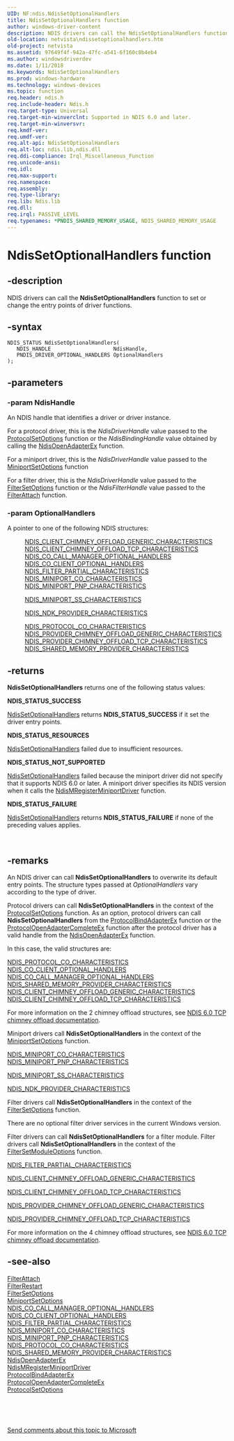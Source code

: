 ```yaml
---
UID: NF:ndis.NdisSetOptionalHandlers
title: NdisSetOptionalHandlers function
author: windows-driver-content
description: NDIS drivers can call the NdisSetOptionalHandlers function to set or change the entry points of driver functions.
old-location: netvista\ndissetoptionalhandlers.htm
old-project: netvista
ms.assetid: 97649f4f-942a-47fc-a541-6f160c8b4eb4
ms.author: windowsdriverdev
ms.date: 1/11/2018
ms.keywords: NdisSetOptionalHandlers
ms.prod: windows-hardware
ms.technology: windows-devices
ms.topic: function
req.header: ndis.h
req.include-header: Ndis.h
req.target-type: Universal
req.target-min-winverclnt: Supported in NDIS 6.0 and later.
req.target-min-winversvr: 
req.kmdf-ver: 
req.umdf-ver: 
req.alt-api: NdisSetOptionalHandlers
req.alt-loc: ndis.lib,ndis.dll
req.ddi-compliance: Irql_Miscellaneous_Function
req.unicode-ansi: 
req.idl: 
req.max-support: 
req.namespace: 
req.assembly: 
req.type-library: 
req.lib: Ndis.lib
req.dll: 
req.irql: PASSIVE_LEVEL
req.typenames: *PNDIS_SHARED_MEMORY_USAGE, NDIS_SHARED_MEMORY_USAGE
---
```


# NdisSetOptionalHandlers function



## -description
NDIS drivers can call the 
  <b>NdisSetOptionalHandlers</b> function to set or change the entry points of driver functions.



## -syntax

````
NDIS_STATUS NdisSetOptionalHandlers(
   NDIS_HANDLE                    NdisHandle,
   PNDIS_DRIVER_OPTIONAL_HANDLERS OptionalHandlers
);
````


## -parameters

### -param NdisHandle 

An NDIS handle that identifies a driver or driver instance.
     

For a protocol driver, this is the 
     <i>NdisDriverHandle</i> value passed to the 
     <a href="..\ndis\nc-ndis-set_options.md">ProtocolSetOptions</a> function or the 
     <i>NdisBindingHandle</i> value obtained by calling the 
     <a href="..\ndis\nf-ndis-ndisopenadapterex.md">NdisOpenAdapterEx</a> function.

For a miniport driver, this is the 
     <i>NdisDriverHandle</i> value passed to the 
     <a href="netvista.miniportsetoptions">MiniportSetOptions</a> function

For a filter driver, this is the 
     <i>NdisDriverHandle</i> value passed to the 
     <a href="netvista.filtersetoptions">FilterSetOptions</a> function or the 
     <i>NdisFilterHandle</i> value passed to the 
     <a href="..\ndis\nc-ndis-filter_attach.md">FilterAttach</a> function.


### -param OptionalHandlers 

A pointer to one of the following NDIS structures:
     

<dl>
<dd>

<a href="..\ndischimney\ns-ndischimney-_ndis_client_chimney_offload_generic_characteristics.md">
        NDIS_CLIENT_CHIMNEY_OFFLOAD_GENERIC_CHARACTERISTICS</a>


</dd>
<dd>

<a href="..\ndischimney\ns-ndischimney-_ndis_client_chimney_offload_tcp_characteristics.md">
        NDIS_CLIENT_CHIMNEY_OFFLOAD_TCP_CHARACTERISTICS</a>


</dd>
<dd>

<a href="..\ndis\ns-ndis-_ndis_co_call_manager_optional_handlers.md">
        NDIS_CO_CALL_MANAGER_OPTIONAL_HANDLERS</a>


</dd>
<dd>

<a href="..\ndis\ns-ndis-_ndis_co_client_optional_handlers.md">
        NDIS_CO_CLIENT_OPTIONAL_HANDLERS</a>


</dd>
<dd>

<a href="..\ndis\ns-ndis-_ndis_filter_partial_characteristics.md">
        NDIS_FILTER_PARTIAL_CHARACTERISTICS</a>


</dd>
<dd>

<a href="..\ndis\ns-ndis-_ndis_miniport_co_characteristics.md">
        NDIS_MINIPORT_CO_CHARACTERISTICS</a>


</dd>
<dd>

<a href="..\ndis\ns-ndis-_ndis_miniport_pnp_characteristics.md">
        NDIS_MINIPORT_PNP_CHARACTERISTICS</a>


</dd>
<dd>

<a href="..\ndis\ns-ndis-_ndis_miniport_ss_characteristics.md">NDIS_MINIPORT_SS_CHARACTERISTICS</a>


</dd>
<dd>

<a href="..\ndisndk\ns-ndisndk-_ndis_ndk_provider_characteristics.md">NDIS_NDK_PROVIDER_CHARACTERISTICS</a>


</dd>
<dd>

<a href="..\ndis\ns-ndis-_ndis_protocol_co_characteristics.md">
        NDIS_PROTOCOL_CO_CHARACTERISTICS</a>


</dd>
<dd>

<a href="..\ndischimney\ns-ndischimney-_ndis_provider_chimney_offload_generic_characteristics.md">
        NDIS_PROVIDER_CHIMNEY_OFFLOAD_GENERIC_CHARACTERISTICS</a>


</dd>
<dd>

<a href="..\ndischimney\ns-ndischimney-_ndis_provider_chimney_offload_tcp_characteristics.md">
        NDIS_PROVIDER_CHIMNEY_OFFLOAD_TCP_CHARACTERISTICS</a>


</dd>
<dd>

<a href="..\ndis\ns-ndis-_ndis_shared_memory_provider_characteristics.md">
        NDIS_SHARED_MEMORY_PROVIDER_CHARACTERISTICS</a>


</dd>
</dl>

## -returns
<b>NdisSetOptionalHandlers</b> returns one of the following status values:
<dl>
<dt><b>NDIS_STATUS_SUCCESS</b></dt>
</dl>
<a href="..\ndis\nf-ndis-ndissetoptionalhandlers.md">NdisSetOptionalHandlers</a> returns <b>NDIS_STATUS_SUCCESS</b> if it set the driver entry points.
<dl>
<dt><b>NDIS_STATUS_RESOURCES</b></dt>
</dl>
<a href="..\ndis\nf-ndis-ndissetoptionalhandlers.md">NdisSetOptionalHandlers</a> failed due to insufficient resources.
<dl>
<dt><b>NDIS_STATUS_NOT_SUPPORTED</b></dt>
</dl>
<a href="..\ndis\nf-ndis-ndissetoptionalhandlers.md">NdisSetOptionalHandlers</a> failed because the miniport driver did not specify that it supports NDIS
       6.0 or later. A miniport driver specifies its NDIS version when it calls the 
       <a href="..\ndis\nf-ndis-ndismregisterminiportdriver.md">
       NdisMRegisterMiniportDriver</a> function.
<dl>
<dt><b>NDIS_STATUS_FAILURE</b></dt>
</dl>
<a href="..\ndis\nf-ndis-ndissetoptionalhandlers.md">NdisSetOptionalHandlers</a> returns <b>NDIS_STATUS_FAILURE</b> if none of the preceding values
       applies.

 


## -remarks
An NDIS driver can call 
    <b>NdisSetOptionalHandlers</b> to overwrite its default entry points. The structure types passed at 
    <i>OptionalHandlers</i> vary according to the type of driver.

Protocol drivers can call 
    <b>NdisSetOptionalHandlers</b> in the context of the 
    <a href="..\ndis\nc-ndis-set_options.md">ProtocolSetOptions</a> function. As an option, protocol drivers can call 
    <b>NdisSetOptionalHandlers</b> from the 
    <a href="..\ndis\nc-ndis-protocol_bind_adapter_ex.md">ProtocolBindAdapterEx</a> function or
    the 
    <a href="..\ndis\nc-ndis-protocol_open_adapter_complete_ex.md">
    ProtocolOpenAdapterCompleteEx</a> function after the protocol driver has a valid handle from the 
    <a href="..\ndis\nf-ndis-ndisopenadapterex.md">NdisOpenAdapterEx</a> function.

In this case, the valid structures are:


<a href="..\ndis\ns-ndis-_ndis_protocol_co_characteristics.md">
       NDIS_PROTOCOL_CO_CHARACTERISTICS</a>



<a href="..\ndis\ns-ndis-_ndis_co_client_optional_handlers.md">
       NDIS_CO_CLIENT_OPTIONAL_HANDLERS</a>



<a href="..\ndis\ns-ndis-_ndis_co_call_manager_optional_handlers.md">
       NDIS_CO_CALL_MANAGER_OPTIONAL_HANDLERS</a>



<a href="..\ndis\ns-ndis-_ndis_shared_memory_provider_characteristics.md">
       NDIS_SHARED_MEMORY_PROVIDER_CHARACTERISTICS</a>



<a href="..\ndischimney\ns-ndischimney-_ndis_client_chimney_offload_generic_characteristics.md">
       NDIS_CLIENT_CHIMNEY_OFFLOAD_GENERIC_CHARACTERISTICS</a>



<a href="..\ndischimney\ns-ndischimney-_ndis_client_chimney_offload_tcp_characteristics.md">
       NDIS_CLIENT_CHIMNEY_OFFLOAD_TCP_CHARACTERISTICS</a>


For more information on the 2 chimney offload structures, see 
    <a href="netvista.full_tcp_offload">NDIS 6.0 TCP chimney offload
    documentation</a>.

Miniport drivers call 
    <b>NdisSetOptionalHandlers</b> in the context of the 
    <a href="netvista.miniportsetoptions">MiniportSetOptions</a> function.


<a href="..\ndis\ns-ndis-_ndis_miniport_co_characteristics.md">
       NDIS_MINIPORT_CO_CHARACTERISTICS</a>



<a href="..\ndis\ns-ndis-_ndis_miniport_pnp_characteristics.md">
       NDIS_MINIPORT_PNP_CHARACTERISTICS</a>



<a href="..\ndis\ns-ndis-_ndis_miniport_ss_characteristics.md">NDIS_MINIPORT_SS_CHARACTERISTICS</a>



<a href="..\ndisndk\ns-ndisndk-_ndis_ndk_provider_characteristics.md">NDIS_NDK_PROVIDER_CHARACTERISTICS</a>


Filter drivers call 
    <b>NdisSetOptionalHandlers</b> in the context of the 
    <a href="netvista.filtersetoptions">FilterSetOptions</a> function.

There are no optional filter driver services in the current Windows version.

Filter drivers can call 
    <b>NdisSetOptionalHandlers</b> for a filter module. Filter drivers call 
    <b>NdisSetOptionalHandlers</b> in the context of the 
    <a href="..\ndis\nc-ndis-filter_set_module_options.md">
    FilterSetModuleOptions</a> function.


<a href="..\ndis\ns-ndis-_ndis_filter_partial_characteristics.md">
       NDIS_FILTER_PARTIAL_CHARACTERISTICS</a>



<a href="..\ndischimney\ns-ndischimney-_ndis_client_chimney_offload_generic_characteristics.md">NDIS_CLIENT_CHIMNEY_OFFLOAD_GENERIC_CHARACTERISTICS</a>



<a href="..\ndischimney\ns-ndischimney-_ndis_client_chimney_offload_tcp_characteristics.md">NDIS_CLIENT_CHIMNEY_OFFLOAD_TCP_CHARACTERISTICS</a>



<a href="..\ndischimney\ns-ndischimney-_ndis_provider_chimney_offload_generic_characteristics.md">NDIS_PROVIDER_CHIMNEY_OFFLOAD_GENERIC_CHARACTERISTICS</a>



<a href="..\ndischimney\ns-ndischimney-_ndis_provider_chimney_offload_tcp_characteristics.md">NDIS_PROVIDER_CHIMNEY_OFFLOAD_TCP_CHARACTERISTICS</a>


For more information on the 4 chimney offload structures, see 
    <a href="netvista.full_tcp_offload">NDIS 6.0 TCP chimney offload
    documentation</a>.


## -see-also
<dl>
<dt>
<a href="..\ndis\nc-ndis-filter_attach.md">FilterAttach</a>
</dt>
<dt>
<a href="..\ndis\nc-ndis-filter_restart.md">FilterRestart</a>
</dt>
<dt>
<a href="netvista.filtersetoptions">FilterSetOptions</a>
</dt>
<dt>
<a href="netvista.miniportsetoptions">MiniportSetOptions</a>
</dt>
<dt>
<a href="..\ndis\ns-ndis-_ndis_co_call_manager_optional_handlers.md">
   NDIS_CO_CALL_MANAGER_OPTIONAL_HANDLERS</a>
</dt>
<dt>
<a href="..\ndis\ns-ndis-_ndis_co_client_optional_handlers.md">
   NDIS_CO_CLIENT_OPTIONAL_HANDLERS</a>
</dt>
<dt>
<a href="..\ndis\ns-ndis-_ndis_filter_partial_characteristics.md">
   NDIS_FILTER_PARTIAL_CHARACTERISTICS</a>
</dt>
<dt>
<a href="..\ndis\ns-ndis-_ndis_miniport_co_characteristics.md">
   NDIS_MINIPORT_CO_CHARACTERISTICS</a>
</dt>
<dt>
<a href="..\ndis\ns-ndis-_ndis_miniport_pnp_characteristics.md">
   NDIS_MINIPORT_PNP_CHARACTERISTICS</a>
</dt>
<dt>
<a href="..\ndis\ns-ndis-_ndis_protocol_co_characteristics.md">
   NDIS_PROTOCOL_CO_CHARACTERISTICS</a>
</dt>
<dt>
<a href="..\ndis\ns-ndis-_ndis_shared_memory_provider_characteristics.md">
   NDIS_SHARED_MEMORY_PROVIDER_CHARACTERISTICS</a>
</dt>
<dt>
<a href="..\ndis\nf-ndis-ndisopenadapterex.md">NdisOpenAdapterEx</a>
</dt>
<dt>
<a href="..\ndis\nf-ndis-ndismregisterminiportdriver.md">NdisMRegisterMiniportDriver</a>
</dt>
<dt>
<a href="..\ndis\nc-ndis-protocol_bind_adapter_ex.md">ProtocolBindAdapterEx</a>
</dt>
<dt>
<a href="..\ndis\nc-ndis-protocol_open_adapter_complete_ex.md">
   ProtocolOpenAdapterCompleteEx</a>
</dt>
<dt>
<a href="..\ndis\nc-ndis-set_options.md">ProtocolSetOptions</a>
</dt>
</dl>
 

 

<a href="mailto:wsddocfb@microsoft.com?subject=Documentation%20feedback [netvista\netvista]:%20NdisSetOptionalHandlers function%20 RELEASE:%20(1/11/2018)&amp;body=%0A%0APRIVACY STATEMENT%0A%0AWe use your feedback to improve the documentation. We don't use your email address for any other purpose, and we'll remove your email address from our system after the issue that you're reporting is fixed. While we're working to fix this issue, we might send you an email message to ask for more info. Later, we might also send you an email message to let you know that we've addressed your feedback.%0A%0AFor more info about Microsoft's privacy policy, see http://privacy.microsoft.com/en-us/default.aspx." title="Send comments about this topic to Microsoft">Send comments about this topic to Microsoft</a>

